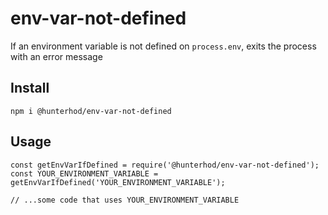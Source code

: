 # env-var-not-defined
If an environment variable is not defined on `process.env`, exits the process with an error message
## Install
`npm i @hunterhod/env-var-not-defined`
## Usage
```
const getEnvVarIfDefined = require('@hunterhod/env-var-not-defined');
const YOUR_ENVIRONMENT_VARIABLE = getEnvVarIfDefined('YOUR_ENVIRONMENT_VARIABLE');

// ...some code that uses YOUR_ENVIRONMENT_VARIABLE
```
